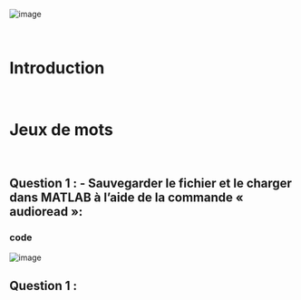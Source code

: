 

![image](https://user-images.githubusercontent.com/106478263/216630995-60cded32-dbaa-4dcf-aef1-348bd3a81669.png)

<br>

#  Introduction 

<br>


#  Jeux de mots
<br>

## Question 1 : - Sauvegarder le fichier et  le charger  dans MATLAB à l’aide de la commande « audioread »: 

### code 

 ![image](https://user-images.githubusercontent.com/106478263/216634199-491df2b5-d2d9-4805-b878-f42daa79e2d9.png)


## Question 1 : 
